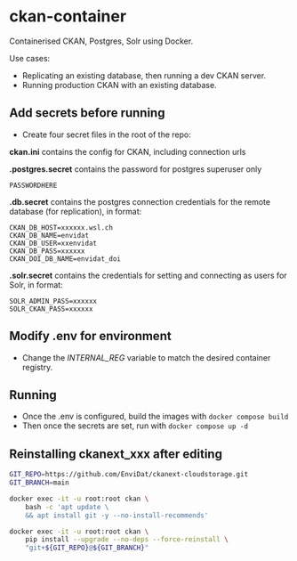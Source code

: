 # ckan-container

Containerised CKAN, Postgres, Solr using Docker.

Use cases:

- Replicating an existing database, then running a dev CKAN server.
- Running production CKAN with an existing database.

## Add secrets before running
- Create four secret files in the root of the repo:

**ckan.ini** contains the config for CKAN, including connection urls

**.postgres.secret** contains the password for postgres superuser only
```
PASSWORDHERE
```

**.db.secret** contains the postgres connection credentials for
the remote database (for replication), in format:
```
CKAN_DB_HOST=xxxxxx.wsl.ch
CKAN_DB_NAME=envidat
CKAN_DB_USER=xxenvidat
CKAN_DB_PASS=xxxxxx
CKAN_DOI_DB_NAME=envidat_doi
```

**.solr.secret** contains the credentials for setting and
connecting as users for Solr, in format:
```
SOLR_ADMIN_PASS=xxxxxx
SOLR_CKAN_PASS=xxxxxx
```

## Modify .env for environment

- Change the _INTERNAL_REG_ variable to match the desired container registry.

## Running

- Once the .env is configured, build the images with `docker compose build`
- Then once the secrets are set, run with `docker compose up -d`

## Reinstalling ckanext_xxx after editing

```bash
GIT_REPO=https://github.com/EnviDat/ckanext-cloudstorage.git
GIT_BRANCH=main

docker exec -it -u root:root ckan \
    bash -c 'apt update \
    && apt install git -y --no-install-recommends'

docker exec -it -u root:root ckan \
    pip install --upgrade --no-deps --force-reinstall \
    "git+${GIT_REPO}@${GIT_BRANCH}"
```
